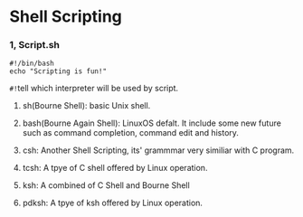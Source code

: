 # Shell Scripting

### 1, Script.sh

```
#!/bin/bash
echo "Scripting is fun!"
```

`#!`tell which interpreter will be used by script.

1. sh(Bourne Shell): basic Unix shell.

2. bash(Bourne Again Shell): LinuxOS defalt. It include some new future such as command completion, command edit and history.

3. csh: Another Shell Scripting, its' grammmar very similiar with C program.

4. tcsh: A tpye of C shell offered by Linux operation.

5. ksh: A combined of C Shell and Bourne Shell

6. pdksh: A tpye of ksh offered by Linux operation.


